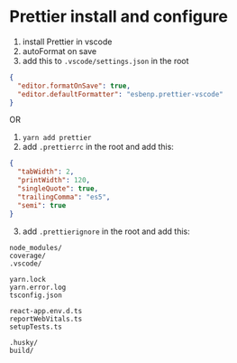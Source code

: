 # Prettier install and configure

1. install Prettier in vscode
2. autoFormat on save
3. add this to `.vscode/settings.json` in the root

```json
{
  "editor.formatOnSave": true,
  "editor.defaultFormatter": "esbenp.prettier-vscode"
}
```

OR

1. `yarn add prettier`
2. add `.prettierrc` in the root and add this:

```json
{
  "tabWidth": 2,
  "printWidth": 120,
  "singleQuote": true,
  "trailingComma": "es5",
  "semi": true
}
```

3. add `.prettierignore` in the root and add this:

```
node_modules/
coverage/
.vscode/

yarn.lock
yarn.error.log
tsconfig.json

react-app.env.d.ts
reportWebVitals.ts
setupTests.ts

.husky/
build/
```
